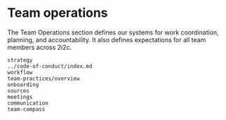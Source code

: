 # Team operations

The Team Operations section defines our systems for work coordination, planning, and accountability.
It also defines expectations for all team members across 2i2c.

```{toctree}
strategy
../code-of-conduct/index.md
workflow
team-practices/overview
onboarding
sources
meetings
communication
team-compass
```
